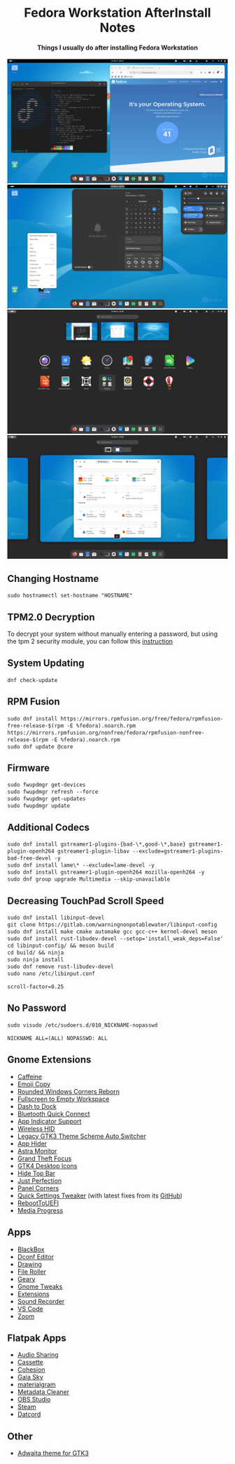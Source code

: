 <h1 align="center">Fedora Workstation AfterInstall Notes</h1>
<h4 align="center">Things I usually do after installing Fedora Workstation</h4>

![alt text](https://github.com/ByloTonix/fedora-workstation-afterinstall-notes/blob/main/screenshots/screenshot0.png)
![alt text](https://github.com/ByloTonix/fedora-workstation-afterinstall-notes/blob/main/screenshots/screenshot1.png)
![alt text](https://github.com/ByloTonix/fedora-workstation-afterinstall-notes/blob/main/screenshots/screenshot2.png)
![alt text](https://github.com/ByloTonix/fedora-workstation-afterinstall-notes/blob/main/screenshots/screenshot3.png)


## Changing Hostname

```
sudo hostnamectl set-hostname "HOSTNAME"
```

## TPM2.0 Decryption
To decrypt your system without manually entering a password, but using the tpm 2 security module, you can follow this [instruction](https://gist.github.com/jdoss/777e8b52c8d88eb87467935769c98a95)


## System Updating
```
dnf check-update
```

## RPM Fusion
```
sudo dnf install https://mirrors.rpmfusion.org/free/fedora/rpmfusion-free-release-$(rpm -E %fedora).noarch.rpm https://mirrors.rpmfusion.org/nonfree/fedora/rpmfusion-nonfree-release-$(rpm -E %fedora).noarch.rpm
sudo dnf update @core
```

## Firmware
```
sudo fwupdmgr get-devices 
sudo fwupdmgr refresh --force 
sudo fwupdmgr get-updates 
sudo fwupdmgr update
```

## Additional Codecs
```
sudo dnf install gstreamer1-plugins-{bad-\*,good-\*,base} gstreamer1-plugin-openh264 gstreamer1-plugin-libav --exclude=gstreamer1-plugins-bad-free-devel -y
sudo dnf install lame\* --exclude=lame-devel -y
sudo dnf install gstreamer1-plugin-openh264 mozilla-openh264 -y
sudo dnf group upgrade Multimedia --skip-unavailable
```

## Decreasing TouchPad Scroll Speed
```
sudo dnf install libinput-devel
git clone https://gitlab.com/warningnonpotablewater/libinput-config
sudo dnf install make cmake automake gcc gcc-c++ kernel-devel meson
sudo dnf install rust-libudev-devel --setop='install_weak_deps=False'
cd libinput-config/ && meson build
cd build/ && ninja
sudo ninja install
sudo dnf remove rust-libudev-devel
sudo nano /etc/libinput.conf
```
```
scroll-factor=0.25
```

## No Password
```
sudo visudo /etc/sudoers.d/010_NICKNAME-nopasswd
```
```
NICKNAME ALL=(ALL) NOPASSWD: ALL
```
## Gnome Extensions
* [Caffeine](https://extensions.gnome.org/extension/517/caffeine/)
* [Emoji Copy](https://extensions.gnome.org/extension/6242/emoji-copy/)
* [Rounded Windows Corners Reborn](https://extensions.gnome.org/extension/7048/rounded-window-corners-reborn/)
* [Fullscreen to Empty Workspace](https://github.com/ByloTonix/fullscreen-to-new-workspace-gnome)
* [Dash to Dock](https://extensions.gnome.org/extension/307/dash-to-dock/)
* [Bluetooth Quick Connect](https://extensions.gnome.org/extension/1401/bluetooth-quick-connect/)
* [App Indicator Support](https://extensions.gnome.org/extension/615/appindicator-support/)
* [Wireless HID](https://extensions.gnome.org/extension/4228/wireless-hid/)
* [Legacy GTK3 Theme Scheme Auto Switcher](https://github.com/mukul29/legacy-theme-auto-switcher-gnome-extension)
* [App Hider](https://extensions.gnome.org/extension/5895/app-hider/)
* [Astra Monitor](https://extensions.gnome.org/extension/6682/astra-monitor/)
* [Grand Theft Focus](https://extensions.gnome.org/extension/5410/grand-theft-focus/)
* [GTK4 Desktop Icons](https://extensions.gnome.org/extension/5263/gtk4-desktop-icons-ng-ding/)
* [Hide Top Bar](https://extensions.gnome.org/extension/545/hide-top-bar/)
* [Just Perfection](https://extensions.gnome.org/extension/3843/just-perfection/)
* [Panel Corners](https://extensions.gnome.org/extension/4805/panel-corners/)
* [Quick Settings Tweaker](https://extensions.gnome.org/extension/5446/quick-settings-tweaker/) (with latest fixes from its [GitHub](https://github.com/qwreey/quick-settings-tweaks))
* [RebootToUEFI](https://extensions.gnome.org/extension/5105/reboottouefi/)
* [Media Progress](https://extensions.gnome.org/extension/6940/media-progress/)
  
## Apps
* [BlackBox](https://gitlab.gnome.org/raggesilver/blackbox)
* [Dconf Editor](https://wiki.gnome.org/Apps/DconfEditor)
* [Drawing](https://maoschanz.github.io/drawing/)
* [File Roller](https://wiki.gnome.org/Apps/FileRoller)
* [Geary](https://wiki.gnome.org/Apps/Geary)
* [Gnome Tweaks](https://gitlab.gnome.org/GNOME/gnome-tweaks)
* [Extensions](https://apps.gnome.org/Extensions/)
* [Sound Recorder](https://wiki.gnome.org/Apps/SoundRecorder)
* [VS Code](https://code.visualstudio.com/)
* [Zoom](https://zoom.us/)

## Flatpak Apps
* [Audio Sharing](https://apps.gnome.org/AudioSharing/)
* [Cassette](https://github.com/Rirusha/Cassette)
* [Cohesion](https://github.com/brunofin/cohesion)
* [Gaia Sky](https://zah.uni-heidelberg.de/gaia/outreach/gaiasky/)
* [materialgram](https://github.com/kukuruzka165/materialgram)
* [Metadata Cleaner](https://metadatacleaner.romainvigier.fr)
* [OBS Studio](https://obsproject.com/)
* [Steam](https://store.steampowered.com/)
* [Datcord](https://github.com/gamingdoom/datcord)

## Other
* [Adwaita theme for GTK3](https://github.com/lassekongo83/adw-gtk3)

